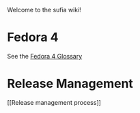 Welcome to the sufia wiki!

# Fedora 4
See the [Fedora 4 Glossary](https://github.com/projecthydra/active_fedora/wiki/Fedora-4-Glossary)

# Release Management

[[Release management process]]